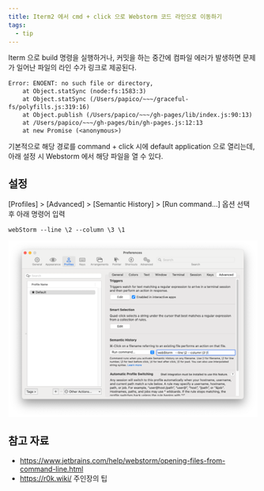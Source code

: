 ```yaml
---
title: Iterm2 에서 cmd + click 으로 Webstorm 코드 라인으로 이동하기
tags:
  - tip
---
```


Iterm 으로 build 명령을 실행하거나, 커밋을 하는 중간에 컴파일 에러가 발생하면 문제가 일어난 파일의 라인 수가 링크로 제공된다.

```
Error: ENOENT: no such file or directory,
    at Object.statSync (node:fs:1583:3)
    at Object.statSync (/Users/papico/~~~/graceful-fs/polyfills.js:319:16)
    at Object.publish (/Users/papico/~~~/gh-pages/lib/index.js:90:13)
    at /Users/papico/~~~/gh-pages/bin/gh-pages.js:12:13
    at new Promise (<anonymous>)
```

기본적으로 해당 경로를 command + click 시에 default application 으로 열리는데, 아래 설정 시 Webstorm 에서 해당 파일을 열 수 있다. 

## 설정

[Profiles] > [Advanced] > [Semantic History] > [Run command...] 옵션 선택 후 아래 명령어 입력

```
webStorm --line \2 --column \3 \1
```

![iterm 설정창](../attachments/.iterm2-to-webstorm_images/fa4b7d95.png)


## 참고 자료
- https://www.jetbrains.com/help/webstorm/opening-files-from-command-line.html
- https://r0k.wiki/ 주인장의 팁


